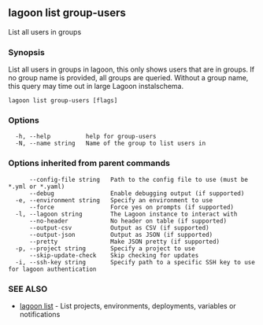 ## lagoon list group-users

List all users in groups

### Synopsis

List all users in groups in lagoon, this only shows users that are in groups.
If no group name is provided, all groups are queried.
Without a group name, this query may time out in large Lagoon instalschema.

```
lagoon list group-users [flags]
```

### Options

```
  -h, --help          help for group-users
  -N, --name string   Name of the group to list users in
```

### Options inherited from parent commands

```
      --config-file string   Path to the config file to use (must be *.yml or *.yaml)
      --debug                Enable debugging output (if supported)
  -e, --environment string   Specify an environment to use
      --force                Force yes on prompts (if supported)
  -l, --lagoon string        The Lagoon instance to interact with
      --no-header            No header on table (if supported)
      --output-csv           Output as CSV (if supported)
      --output-json          Output as JSON (if supported)
      --pretty               Make JSON pretty (if supported)
  -p, --project string       Specify a project to use
      --skip-update-check    Skip checking for updates
  -i, --ssh-key string       Specify path to a specific SSH key to use for lagoon authentication
```

### SEE ALSO

* [lagoon list](lagoon_list.md)	 - List projects, environments, deployments, variables or notifications


